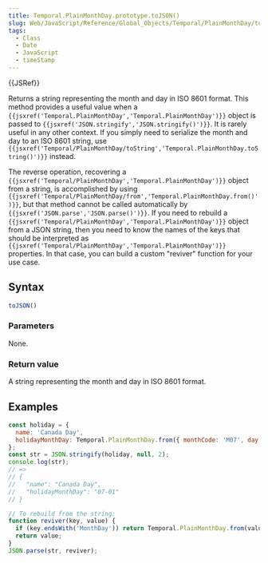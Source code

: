 ```yaml
---
title: Temporal.PlainMonthDay.prototype.toJSON()
slug: Web/JavaScript/Reference/Global_Objects/Temporal/PlainMonthDay/toJSON
tags:
  - Class
  - Date
  - JavaScript
  - timeStamp
---
```

{{JSRef}}

<p class="summary"><span class="seoSummary">Returns a string representing the month and day in ISO 8601 format.</span> This method provides a useful value when a <code>{{jsxref('Temporal.PlainMonthDay','Temporal.PlainMonthDay')}}</code> object is passed to <code>{{jsxref('JSON.stringify','JSON.stringify()')}}</code>. It is rarely useful in any other context. If you simply need to serialize the month and day to an ISO 8601 string, use <code>{{jsxref('Temporal/PlainMonthDay/toString','Temporal.PlainMonthDay.toString()')}}</code> instead.</p>

The reverse operation, recovering a
`{{jsxref('Temporal/PlainMonthDay','Temporal.PlainMonthDay')}}`
object from a string, is accomplished by using
`{{jsxref('Temporal/PlainMonthDay/from','Temporal.PlainMonthDay.from()')}}`,
but that method cannot be called automatically by
`{{jsxref('JSON.parse','JSON.parse()')}}`. If you need to rebuild a
`{{jsxref('Temporal/PlainMonthDay','Temporal.PlainMonthDay')}}`
object from a JSON string, then you need to know the names of the keys that
should be interpreted as
`{{jsxref('Temporal/PlainMonthDay','Temporal.PlainMonthDay')}}`
properties. In that case, you can build a custom "reviver" function for your use
case.

## Syntax

```js
toJSON()
```

### Parameters

None.

### Return value

A string representing the month and day in ISO 8601 format.

## Examples

```js
const holiday = {
  name: 'Canada Day',
  holidayMonthDay: Temporal.PlainMonthDay.from({ monthCode: 'M07', day: 1 })
};
const str = JSON.stringify(holiday, null, 2);
console.log(str);
// =>
// {
//   "name": "Canada Day",
//   "holidayMonthDay": "07-01"
// }

// To rebuild from the string:
function reviver(key, value) {
  if (key.endsWith('MonthDay')) return Temporal.PlainMonthDay.from(value);
  return value;
}
JSON.parse(str, reviver);
```
